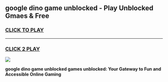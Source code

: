 
## google dino game unblocked - Play Unblocked Gmaes & Free
<h3>
<a href="https://news.freeplayer.one?title=google_dino_game_unblocked&ref=23F">CLICK TO PLAY</a></h3>
<hr>

<h3>
<a href="https://news.freeplayer.one?title=google_dino_game_unblocked&ref=23F">CLICK 2 PLAY</a>
  
</h3>

<a href="https://news.freeplayer.one?title=google_dino_game_unblocked&ref=23F/"><img src="https://clearcache.store/games.png"></a>


**google dino game unblocked games unblocked: Your Gateway to Fun and Accessible Online Gaming**
